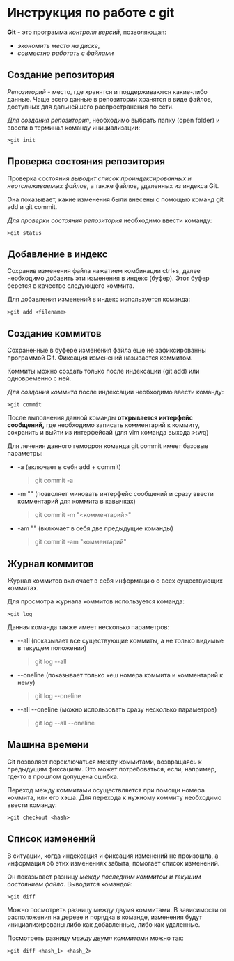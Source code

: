 # Инструкция по работе с git
**Git** - это программа  *контроля версий*, позволяющая:
- *экономить место на диске*, 
- *совместно работать с файлами*

## Создание репозитория
*Репозиторий* - место, где хранятся и поддерживаются какие-либо данные. Чаще всего данные в репозитории хранятся в виде файлов, доступных для дальнейшего распространения по сети.

*Для создания репозитория*, необходимо выбрать папку (open folder) и ввести в терминал команду инициализации:

    >git init

## Проверка состояния репозитория
Проверка состояния *выводит список проиндексированных и неотслеживаемых файлов*, а также файлов, удаленных из индекса Git.

Она показывает, какие изменения были внесены с помощью команд git add и git commit.

*Для проверки состояния репозитория* необходимо ввести команду:

    >git status

## Добавление в индекс
Сохранив изменения файла нажатием комбинации ctrl+s, далее необходимо добавить эти изменения в индекс (буфер). Этот буфер берется в качестве следующего коммита.

Для добавления изменений в индекс используется команда:

    >git add <filename>

## Создание коммитов
Сохраненные в буфере изменения файла еще не зафиксированны программой Git. Фиксация изменений называется коммитом.

Коммиты можно создать только после индексации (git add) или одновременно с ней.

*Для создания коммита* после индексации необходимо ввести команду:

    >git commit

После выполнения данной команды **открывается интерфейс сообщений,** где необходимо записать комментарий к коммиту, сохранить и выйти из интерфейсай (для vim команда выхода >:wq)

Для лечения данного геморроя команда git commit имеет базовые параметры:
- -a (включает в себя add + commit)
    >git commit -a
- -m "" (позволяет миновать интерфейс сообщений и сразу ввести комментарий для коммита в кавычках)
    >git commit -m "<комментарий>"
- -am "" (включает в себя две предыдущие команды)
    >git commit -am "комментарий"

## Журнал коммитов
Журнал коммитов включает в себя информацию о всех существующих коммитах.

Для просмотра журнала коммитов используется команда:

    >git log

Данная команда также имеет несколько параметров:
- --all (показывает все существующие коммиты, а не только видимые в текущем положении)
    >git log --all
- --oneline (показывает только хеш номера коммита и комментарий к нему)
    >git log --oneline
- --all --oneline (можно использовать сразу несколько параметров)
    >git log --all --oneline

## Машина времени
Git позволяет переключаться между коммитами, возвращаясь к предыдущим фиксациям. Это может потребоваться, если, например, где-то в прошлом допущена ошибка.

Переход между коммитами осуществляется при помощи номера коммита, или его хэша.
Для перехода к нужному коммиту необходимо ввести команду:

    >git checkout <hash>

## Список изменений
В ситуации, когда индексация и фиксация изменений не произошла, а информация об этих изменениях забыта, помогает список изменений.

Он показывает разницу *между последним коммитом и текущим состоянием файла*. Выводится командой:

    >git diff

Можно посмотреть разницу между двумя коммитами. В зависимости от расположения на дереве и порядка в команде, изменения будут инициализированы либо как добавленные, либо как удаленные.

Посмотреть разницу *между двумя коммитами* можно так:

    >git diff <hash_1> <hash_2>
